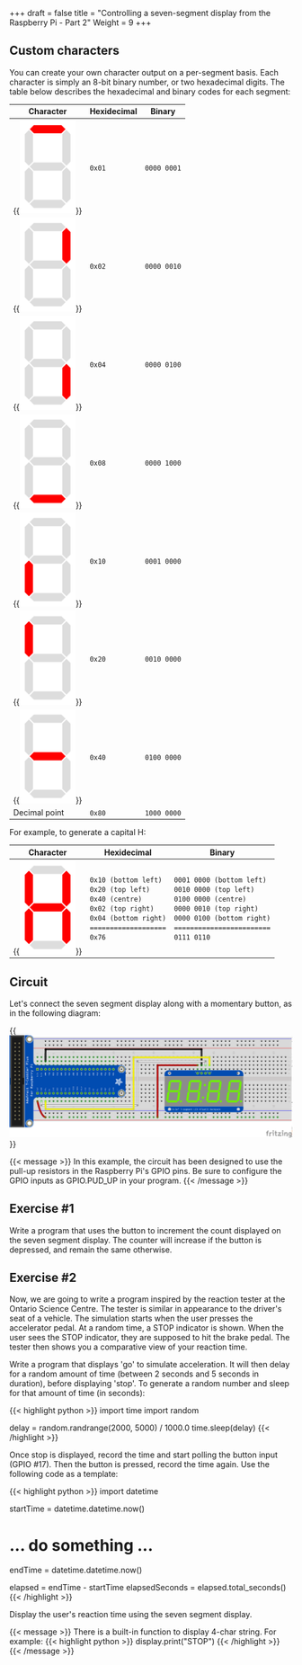 +++
draft = false
title = "Controlling a seven-segment display from the Raspberry Pi - Part 2"
Weight = 9
+++

## Custom characters

You can create your own character output on a per-segment basis.  Each character is simply an 8-bit binary number, or two hexadecimal digits.  The table below describes the hexadecimal and binary codes for each segment:

| Character | Hexidecimal | Binary |
| --------- | ----------- | ------ |
| {{<img width="100" src="ssd_a.png">}} | `0x01` | `0000 0001` |
| {{<img width="100" src="ssd_b.png">}} | `0x02` | `0000 0010` |
| {{<img width="100" src="ssd_c.png">}} | `0x04` | `0000 0100` |
| {{<img width="100" src="ssd_d.png">}} | `0x08` | `0000 1000` |
| {{<img width="100" src="ssd_e.png">}} | `0x10` | `0001 0000` |
| {{<img width="100" src="ssd_f.png">}} | `0x20` | `0010 0000` |
| {{<img width="100" src="ssd_g.png">}} | `0x40` | `0100 0000` |
| Decimal point | `0x80` | `1000 0000` |

For example, to generate a capital H:

| Character | Hexidecimal | Binary |
| --------- | ----------- | ------ |
| {{<img width="100" src="ssd_bcefg.png">}} | `0x10 (bottom left)`<br />`0x20 (top left)`<br />`0x40 (centre)`<br />`0x02 (top right)`<br />`0x04 (bottom right)`<br />`===================`<br />`0x76` | `0001 0000 (bottom left)`<br />`0010 0000 (top left)`<br />`0100 0000 (centre)`<br />`0000 0010 (top right)`<br />`0000 0100 (bottom right)`<br />`========================`<br />`0111 0110`

## Circuit

Let's connect the seven segment display along with a momentary button, as in the following diagram:

{{<img src="7Segment_SpeedTest.png">}}

{{< message >}}
In this example, the circuit has been designed to use the pull-up resistors in the Raspberry Pi's GPIO pins.  Be sure to configure the GPIO inputs as GPIO.PUD_UP in your program.
{{< /message >}}

## Exercise #1

Write a program that uses the button to increment the count displayed on the seven segment display.  The counter will increase if the button is depressed, and remain the same otherwise.

## Exercise #2

Now, we are going to write a program inspired by the reaction tester at the Ontario Science Centre.  The tester is similar in appearance to the driver's seat of a vehicle.  The simulation starts when the user presses the accelerator pedal.  At a random time, a STOP indicator is shown. When the user sees the STOP indicator, they are supposed to hit the brake pedal.  The tester then shows you a comparative view of your reaction time.

Write a program that displays 'go' to simulate acceleration.  It will then delay for a random amount of time (between 2 seconds and 5 seconds in duration), before displaying 'stop'.  To generate a random number and sleep for that amount of time (in seconds):

{{< highlight python >}}
import time
import random

delay = random.randrange(2000, 5000) / 1000.0
time.sleep(delay)
{{< /highlight >}}

Once stop is displayed, record the time and start polling the button input (GPIO #17).  Then the button is pressed, record the time again.  Use the following code as a template:

{{< highlight python >}}
import datetime

startTime = datetime.datetime.now()

# ... do something ...

endTime = datetime.datetime.now()

elapsed = endTime - startTime
elapsedSeconds = elapsed.total_seconds()
{{< /highlight >}}

Display the user's reaction time using the seven segment display.

{{< message >}}
There is a built-in function to display 4-char string. For example: 
{{< highlight python >}}
display.print("STOP")
{{< /highlight >}}
{{< /message >}}
